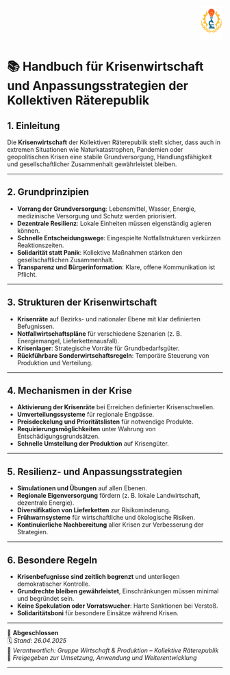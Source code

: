 <p align="right">
  <img src="https://raw.githubusercontent.com/hades-dux/Kollektive-Raeterepublik/main/Meta_und_Systemstruktur/logo_offiziell.png" alt="Logo der Kollektiven Räterepublik" height="80">
</p>

<!--
Autor: Fabio Weidner
Version: 1.0
Sektion: Wirtschaft & Produktion
Veröffentlichung: April 2025
-->

# 📚 Handbuch für Krisenwirtschaft und Anpassungsstrategien der Kollektiven Räterepublik

## 1. Einleitung

Die **Krisenwirtschaft** der Kollektiven Räterepublik stellt sicher, dass auch in extremen Situationen wie Naturkatastrophen, Pandemien oder geopolitischen Krisen eine stabile Grundversorgung, Handlungsfähigkeit und gesellschaftlicher Zusammenhalt gewährleistet bleiben.

---

## 2. Grundprinzipien

- **Vorrang der Grundversorgung**: Lebensmittel, Wasser, Energie, medizinische Versorgung und Schutz werden priorisiert.
- **Dezentrale Resilienz**: Lokale Einheiten müssen eigenständig agieren können.
- **Schnelle Entscheidungswege**: Eingespielte Notfallstrukturen verkürzen Reaktionszeiten.
- **Solidarität statt Panik**: Kollektive Maßnahmen stärken den gesellschaftlichen Zusammenhalt.
- **Transparenz und Bürgerinformation**: Klare, offene Kommunikation ist Pflicht.

---

## 3. Strukturen der Krisenwirtschaft

- **Krisenräte** auf Bezirks- und nationaler Ebene mit klar definierten Befugnissen.
- **Notfallwirtschaftspläne** für verschiedene Szenarien (z. B. Energiemangel, Lieferkettenausfall).
- **Krisenlager**: Strategische Vorräte für Grundbedarfsgüter.
- **Rückführbare Sonderwirtschaftsregeln**: Temporäre Steuerung von Produktion und Verteilung.

---

## 4. Mechanismen in der Krise

- **Aktivierung der Krisenräte** bei Erreichen definierter Krisenschwellen.
- **Umverteilungssysteme** für regionale Engpässe.
- **Preisdeckelung und Prioritätslisten** für notwendige Produkte.
- **Requirierungsmöglichkeiten** unter Wahrung von Entschädigungsgrundsätzen.
- **Schnelle Umstellung der Produktion** auf Krisengüter.

---

## 5. Resilienz- und Anpassungsstrategien

- **Simulationen und Übungen** auf allen Ebenen.
- **Regionale Eigenversorgung** fördern (z. B. lokale Landwirtschaft, dezentrale Energie).
- **Diversifikation von Lieferketten** zur Risikominderung.
- **Frühwarnsysteme** für wirtschaftliche und ökologische Risiken.
- **Kontinuierliche Nachbereitung** aller Krisen zur Verbesserung der Strategien.

---

## 6. Besondere Regeln

- **Krisenbefugnisse sind zeitlich begrenzt** und unterliegen demokratischer Kontrolle.
- **Grundrechte bleiben gewährleistet**, Einschränkungen müssen minimal und begründet sein.
- **Keine Spekulation oder Vorratswucher**: Harte Sanktionen bei Verstoß.
- **Solidaritätsboni** für besondere Einsätze während Krisen.

---

🔢 **Abgeschlossen**  
🗓️ *Stand: 26.04.2025*  
🏩 *Verantwortlich: Gruppe Wirtschaft & Produktion – Kollektive Räterepublik*  
🔐 *Freigegeben zur Umsetzung, Anwendung und Weiterentwicklung*

---
